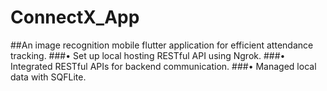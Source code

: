 # ConnectX_App

##An image recognition mobile flutter application for efficient attendance tracking.
###• Set up local hosting RESTful API using Ngrok.
###• Integrated RESTful APIs for backend communication.
###• Managed local data with SQFLite.
